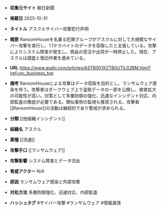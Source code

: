- **収集元サイト**
朝日新聞

- **掲載日**
2025-10-31

- **タイトル**
アスクルサイバー攻撃犯行声明

- **概要**
RansomHouseを名乗る犯罪グループがアスクルに対して大規模なサイバー攻撃を実行し、1.1テラバイトのデータを窃取したと主張している。攻撃によりシステム障害が発生し、商品の受注や出荷が一時停止した。現在、アスクルは調査と復旧作業を進めている。

- **URL**
https://www.asahi.com/articles/ASTB001XZTB0UTIL02BM.html?iref=pc_business_top

- **備考**
RansomHouseによる攻撃はデータ窃取を目的とし、ランサムウェア感染を伴う。攻撃者はダークウェブ上で盗取データの一部を公開し、被害拡大の可能性が高い。対策として多層防御の強化、迅速なインシデント対応、内部監査の徹底が必要である。類似事例の監視も推奨される。攻撃者[[RansomHouse]]の活動は継続的であり警戒が求められる。

- **分類**
[[他組織インシデント]]

- **組織名**
アスクル

- **業種**
[[流通]]

- **攻撃手口**
[[ランサムウェア]]

- **攻撃影響**
システム障害とデータ流出

- **脅威アクター**
N/A

- **原因**
ランサムウェア感染と外部攻撃

- **対処方法**
多層防御強化、迅速対応、内部監査

- **ハッシュタグ**
#サイバー攻撃 #ランサムウェア #情報漏洩
